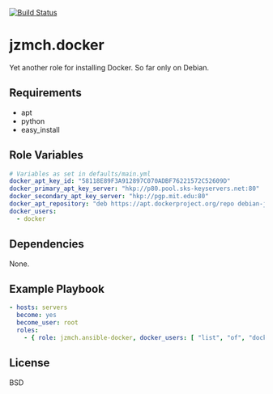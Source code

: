 [![Build Status](https://travis-ci.org/code-n-beer/ansible-docker.svg?branch=master)](https://travis-ci.org/code-n-beer/ansible-docker)
# jzmch.docker

Yet another role for installing Docker. So far only on Debian.

## Requirements

- apt
- python
- easy_install

## Role Variables

```yaml
# Variables as set in defaults/main.yml
docker_apt_key_id: "58118E89F3A912897C070ADBF76221572C52609D"
docker_primary_apt_key_server: "hkp://p80.pool.sks-keyservers.net:80"
docker_secondary_apt_key_server: "hkp://pgp.mit.edu:80"
docker_apt_repository: "deb https://apt.dockerproject.org/repo debian-jessie main"
docker_users:
  - docker
```

## Dependencies

None.

## Example Playbook

```yaml
- hosts: servers
  become: yes
  become_user: root
  roles:
    - { role: jzmch.ansible-docker, docker_users: [ "list", "of", "docker", "users" ] }
```

## License

BSD
